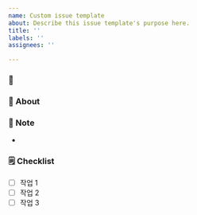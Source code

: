 ```yaml
---
name: Custom issue template
about: Describe this issue template's purpose here.
title: ''
labels: ''
assignees: ''

---
```


### 📅
### 📢 About


### 🔖 Note

- 

### 🗒️ Checklist

- [ ] 작업 1
- [ ] 작업 2
- [ ] 작업 3

